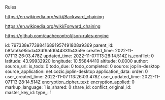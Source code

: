Rules

https://en.wikipedia.org/wiki/Backward_chaining

https://en.wikipedia.org/wiki/Forward_chaining

https://github.com/cachecontrol/json-rules-engine



id: 797338e77398416891957491808a9369
parent_id: b8fab0a95bda43df9afd044331b4359e
created_time: 2022-11-07T13:26:03.478Z
updated_time: 2022-11-07T13:28:14.514Z
is_conflict: 0
latitude: 43.99932920
longitude: 10.55844410
altitude: 0.0000
author: 
source_url: 
is_todo: 0
todo_due: 0
todo_completed: 0
source: joplin-desktop
source_application: net.cozic.joplin-desktop
application_data: 
order: 0
user_created_time: 2022-11-07T13:26:03.478Z
user_updated_time: 2022-11-07T13:28:14.514Z
encryption_cipher_text: 
encryption_applied: 0
markup_language: 1
is_shared: 0
share_id: 
conflict_original_id: 
master_key_id: 
type_: 1